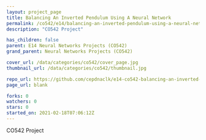 ```yaml
---
layout: project_page
title: Balancing An Inverted Pendulum Using A Neural Network
permalink: /co542/e14/balancing-an-inverted-pendulum-using-a-neural-network
description: "CO542 Project"

has_children: false
parent: E14 Neural Networks Projects (CO542)
grand_parent: Neural Networks Projects (CO542)

cover_url: /data/categories/co542/cover_page.jpg
thumbnail_url: /data/categories/co542/thumbnail.jpg

repo_url: https://github.com/cepdnaclk/e14-co542-balancing-an-inverted-pendulum-using-a-neural-network
page_url: blank

forks: 0
watchers: 0
stars: 0
started_on: 2021-02-18T07:06:12Z
---
```

CO542 Project

